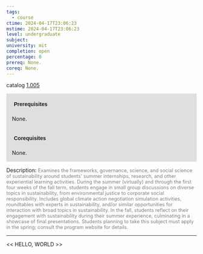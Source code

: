 ```yaml
---
tags:
  - course
ctime: 2024-04-17T23:06:23
mstime: 2024-04-17T23:06:23
level: undergraduate
subject: 
university: mit
completion: open
percentage: 0
prereq: None.
coreq: None.
---
```


catalog [1.005](http://student.mit.edu/catalog/m1a.html#1.005)

<span style="display: block; padding: 15px; background-color: rgb(100, 100, 100, 0.2);"><font id="m_prereq171_0" style="display: block; font-family: Arial, sans-serif; font-weight: bold; padding: 5px">Prerequisites</font><br><span id="prereq171_0">None.</span></span>
<span style="display: block; padding: 15px; background-color: rgb(100, 100, 100, 0.2);"><font id="m_coreq171_0" style="display: block; font-family: Arial, sans-serif; font-weight: bold; padding: 5px">Corequisites</font><br><span id="coreq171_0">None.</span></span>

<font style="">Description:</font>
<font style="color: grey; font-size: 0.8rem;">Examines the frameworks, governance, science, and social science of sustainability around students' summer internships, research, and other experiential learning activities. During the summer (virtually) and through the first four weeks of the fall term, students engage in small group discussions on diverse topics in sustainability, from environmental justice to corporate social responsibility. Includes global climate action negotiation simulation activities, roundtables with experts in sustainability, and/or similar opportunities for interaction with broad topics in sustainability. In the fall, students reflect on their engagement with sustainability during their summer experience, culminating in a showcase of final presentations. Students planning to take this subject must apply in the spring; consult the program website for details.</font>



---

<< HELLO, WORLD >>
